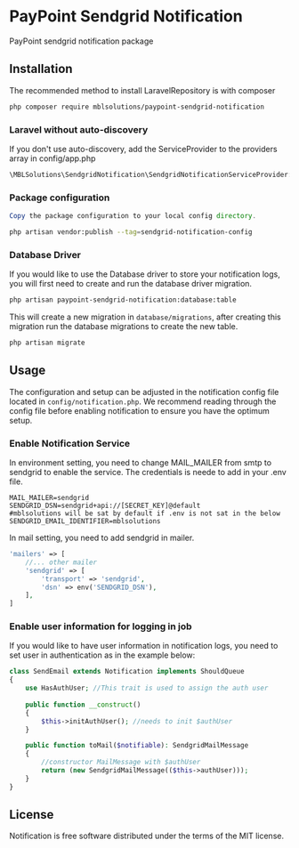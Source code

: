 # PayPoint Sendgrid Notification

PayPoint sendgrid notification package

## Installation

The recommended method to install LaravelRepository is with composer

```bash
php composer require mblsolutions/paypoint-sendgrid-notification
```
### Laravel without auto-discovery

If you don't use auto-discovery, add the ServiceProvider to the providers array in config/app.php

```php
\MBLSolutions\SendgridNotification\SendgridNotificationServiceProvider::class,
```

### Package configuration

```php
Copy the package configuration to your local config directory.
```

```bash
php artisan vendor:publish --tag=sendgrid-notification-config
```

### Database Driver

If you would like to use the Database driver to store your notification logs, you will first need to create and run the database
driver migration.

```bash
php artisan paypoint-sendgrid-notification:database:table
```

This will create a new migration in `database/migrations`, after creating this migration run the database migrations to
create the new table.

````bash
php artisan migrate
````

## Usage

The configuration and setup can be adjusted in the notification config file located in `config/notification.php`. We 
recommend reading through the config file before enabling notification to ensure you have the optimum setup. 

### Enable Notification Service

In environment setting, you need to change MAIL_MAILER from smtp to sendgrid to enable the service. The credentials is neede to add in your .env file.

```dotenv
MAIL_MAILER=sendgrid
SENDGRID_DSN=sendgrid+api://[SECRET_KEY]@default
#mblsolutions will be sat by default if .env is not sat in the below
SENDGRID_EMAIL_IDENTIFIER=mblsolutions
```

In mail setting, you need to add sendgrid in mailer.
```php
'mailers' => [
    //... other mailer
    'sendgrid' => [
        'transport' => 'sendgrid',
        'dsn' => env('SENDGRID_DSN'),
    ],
]
```
### Enable user information for logging in job

If you would like to have user information in notification logs, you need to set user in authentication as in the example below:

```php
class SendEmail extends Notification implements ShouldQueue
{
    use HasAuthUser; //This trait is used to assign the auth user
    
    public function __construct()
    {
        $this->initAuthUser(); //needs to init $authUser
    }

    public function toMail($notifiable): SendgridMailMessage
    {
        //constructor MailMessage with $authUser
        return (new SendgridMailMessage(($this->authUser)));
    }
}
```

## License

Notification is free software distributed under the terms of the MIT license.